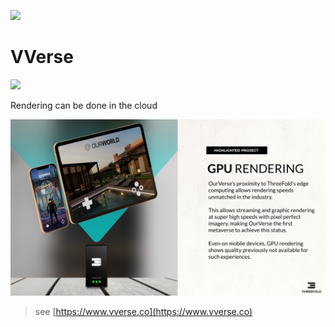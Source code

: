 ![](img/vverse3.png)


# VVerse

![](img/vverse.png)

Rendering can be done in the cloud

![](img/vverse2.png)


> see [https://www.vverse.co](https://www.vverse.co)


